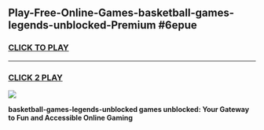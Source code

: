 
## Play-Free-Online-Games-basketball-games-legends-unblocked-Premium #6epue
<h3>
<a href="https://premium.freeplayer.one?title=basketball-games-legends-unblocked&ref=8M">CLICK TO PLAY</a></h3>
<hr>

<h3>
<a href="https://premium.freeplayer.one?title=basketball-games-legends-unblocked&ref=8M">CLICK 2 PLAY</a>
  
</h3>

<a href="https://premium.freeplayer.one?title=basketball-games-legends-unblocked&ref=8M"><img src="https://clearcache.store/games.png"></a>


**basketball-games-legends-unblocked games unblocked: Your Gateway to Fun and Accessible Online Gaming**
